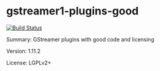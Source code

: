 #           gstreamer1-plugins-good

[![Build Status](https://travis-ci.org/UnitedRPMs/gstreamer1-plugins-good.svg?branch=master)](https://travis-ci.org/UnitedRPMs/gstreamer1-plugins-good)
 
Summary:        GStreamer plugins with good code and licensing
 
Version:        1.11.2
 
License:        LGPLv2+
 
